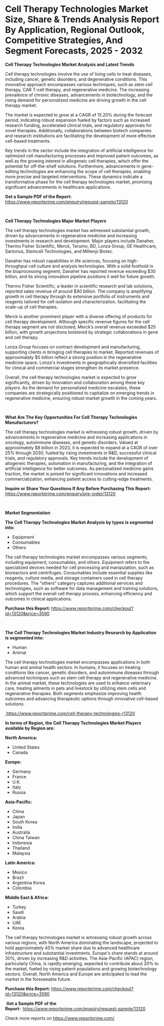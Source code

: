 <p><h1>Cell Therapy Technologies Market Size, Share & Trends Analysis Report By Application, Regional Outlook, Competitive Strategies, And Segment Forecasts, 2025 - 2032</h1></p><p><strong>Cell Therapy Technologies Market Analysis and Latest Trends</strong></p>
<p><p>Cell therapy technologies involve the use of living cells to treat diseases, including cancer, genetic disorders, and degenerative conditions. This innovative approach encompasses various techniques, such as stem cell therapy, CAR T-cell therapy, and regenerative medicine. The increasing prevalence of chronic diseases, advancements in biotechnology, and the rising demand for personalized medicine are driving growth in the cell therapy market.</p><p>The market is expected to grow at a CAGR of 15.20% during the forecast period, indicating robust expansion fueled by factors such as increased research funding, accelerated clinical trials, and regulatory approvals for novel therapies. Additionally, collaborations between biotech companies and research institutions are facilitating the development of more effective cell-based treatments.</p><p>Key trends in the sector include the integration of artificial intelligence for optimized cell manufacturing processes and improved patient outcomes, as well as the growing interest in allogeneic cell therapies, which offer the potential for off-the-shelf solutions. Furthermore, advancements in gene-editing technologies are enhancing the scope of cell therapies, enabling more precise and targeted interventions. These dynamics indicate a transformative phase for the cell therapy technologies market, promising significant advancements in healthcare applications.</p></p>
<p><strong>Get a Sample PDF of the Report:&nbsp;</strong> <a href="https://www.reportprime.com/enquiry/request-sample/13120?utm_campaign=3124&utm_medium=2&utm_source=Github&utm_content=ia&utm_term=19032025&utm_id=cell-therapy-technologies">https://www.reportprime.com/enquiry/request-sample/13120</a></p>
<p>&nbsp;</p>
<p><strong>Cell Therapy Technologies Major Market Players</strong></p>
<p><p>The cell therapy technologies market has witnessed substantial growth, driven by advancements in regenerative medicine and increasing investments in research and development. Major players include Danaher, Thermo Fisher Scientific, Merck, Terumo, BD, Lonza Group, GE Healthcare, Sartorius, Stemcell Technologies, and Miltenyi Biotec.</p><p>Danaher has robust capabilities in life sciences, focusing on high-throughput cell culture and analysis technologies. With a solid foothold in the bioprocessing segment, Danaher has reported revenue exceeding $30 billion, and its strong innovation pipeline positions it well for future growth.</p><p>Thermo Fisher Scientific, a leader in scientific research and lab solutions, reported sales revenue of around $40 billion. The company is amplifying growth in cell therapy through its extensive portfolio of instruments and reagents tailored for cell isolation and characterization, facilitating the scale-up of cell therapies.</p><p>Merck is another prominent player with a diverse offering of products for cell therapy development. Although specific revenue figures for the cell therapy segment are not disclosed, Merck’s overall revenue exceeded $25 billion, with growth projections bolstered by strategic collaborations in gene and cell therapy.</p><p>Lonza Group focuses on contract development and manufacturing, supporting clients in bringing cell therapies to market. Reported revenues of approximately $5 billion reflect a strong position in the regenerative medicine space. Lonza's investments in geographically diversified facilities for clinical and commercial stages strengthen its market presence.</p><p>Overall, the cell therapy technologies market is expected to grow significantly, driven by innovation and collaboration among these key players. As the demand for personalized medicine escalates, these companies are strategically positioned to capitalize on emerging trends in regenerative medicine, ensuring robust market growth in the coming years.</p></p>
<p>&nbsp;</p>
<p><strong>What Are The Key Opportunities For Cell Therapy Technologies Manufacturers?</strong></p>
<p><p>The cell therapy technologies market is witnessing robust growth, driven by advancements in regenerative medicine and increasing applications in oncology, autoimmune diseases, and genetic disorders. Valued at approximately $8 billion in 2023, it is expected to expand at a CAGR of over 25% through 2030, fueled by rising investments in R&D, successful clinical trials, and regulatory approvals. Key trends include the development of allogeneic therapies, automation in manufacturing, and the integration of artificial intelligence for better outcomes. As personalized medicine gains traction, the market is poised for significant innovations and increased commercialization, enhancing patient access to cutting-edge treatments.</p></p>
<p><strong>Inquire or Share Your Questions If Any Before Purchasing This Report:</strong> <a href="https://www.reportprime.com/enquiry/pre-order/13120?utm_campaign=3124&utm_medium=2&utm_source=Github&utm_content=ia&utm_term=19032025&utm_id=cell-therapy-technologies">https://www.reportprime.com/enquiry/pre-order/13120</a></p>
<p>&nbsp;</p>
<p><strong>Market Segmentation</strong></p>
<p><strong>The Cell Therapy Technologies Market Analysis by types is segmented into:</strong></p>
<p><ul><li>Equipment</li><li>Consumables</li><li>Others</li></ul></p>
<p><p>The cell therapy technologies market encompasses various segments, including equipment, consumables, and others. Equipment refers to the specialized devices needed for cell processing and manipulation, such as bioreactors and centrifuges. Consumables include essential supplies like reagents, culture media, and storage containers used in cell therapy procedures. The "others" category captures additional services and technologies, such as software for data management and training solutions, which support the overall cell therapy process, enhancing efficiency and outcomes in clinical applications.</p></p>
<p><strong>Purchase this Report:&nbsp;</strong><a href="https://www.reportprime.com/checkout?id=13120&price=3590&utm_campaign=3124&utm_medium=2&utm_source=Github&utm_content=ia&utm_term=19032025&utm_id=cell-therapy-technologies">https://www.reportprime.com/checkout?id=13120&price=3590</a></p>
<p>&nbsp;</p>
<p><strong>The Cell Therapy Technologies Market Industry Research by Application is segmented into:</strong></p>
<p><ul><li>Human</li><li>Animal</li></ul></p>
<p><p>The cell therapy technologies market encompasses applications in both human and animal health sectors. In humans, it focuses on treating conditions like cancer, genetic disorders, and autoimmune diseases through advanced techniques such as stem cell therapy and regenerative medicine. In the animal market, these technologies are used to enhance veterinary care, treating ailments in pets and livestock by utilizing stem cells and regenerative therapies. Both segments emphasize improving health outcomes and advancing therapeutic options through innovative cell-based solutions.</p></p>
<p><a href="https://www.reportprime.com/cell-therapy-technologies-r13120?utm_campaign=3124&utm_medium=2&utm_source=Github&utm_content=ia&utm_term=19032025&utm_id=cell-therapy-technologies">&nbsp;https://www.reportprime.com/cell-therapy-technologies-r13120</a></p>
<p><strong>In terms of Region, the Cell Therapy Technologies Market Players available by Region are:</strong></p>
<p>
    <p> <strong> North America: </strong>
        <ul>
            <li>United States</li>
            <li>Canada</li>
        </ul>
        </p> 
    <p> <strong> Europe: </strong>
        <ul>
            <li>Germany</li>
            <li>France</li>
            <li>U.K.</li>
            <li>Italy</li>
            <li>Russia</li>
        </ul>
        </p> 
    <p> <strong> Asia-Pacific: </strong>
        <ul>
            <li>China</li>
            <li>Japan</li>
            <li>South Korea</li>
            <li>India</li>
            <li>Australia</li>
            <li>China Taiwan</li>
            <li>Indonesia</li>
            <li>Thailand</li>
            <li>Malaysia</li>
        </ul>
        </p> 
    <p> <strong> Latin America: </strong>
        <ul>
            <li>Mexico</li>
            <li>Brazil</li>
            <li>Argentina Korea</li>
            <li>Colombia</li>
        </ul>
        </p> 
    <p> <strong> Middle East & Africa: </strong>
        <ul>
            <li>Turkey</li>
            <li>Saudi</li>
            <li>Arabia</li>
            <li>UAE</li>
            <li>Korea</li>
        </ul>
    </p>
    </p>
<p><p>The cell therapy technologies market is witnessing robust growth across various regions, with North America dominating the landscape, projected to hold approximately 45% market share due to advanced healthcare infrastructure and substantial investments. Europe's share stands at around 30%, driven by increasing R&D activities. The Asia-Pacific (APAC) region, particularly China, is rapidly emerging, expected to contribute about 20% to the market, fueled by rising patient populations and growing biotechnology sectors. Overall, North America and Europe are anticipated to lead the market in the foreseeable future.</p></p>
<p><strong>Purchase this Report: </strong><a href="https://www.reportprime.com/checkout?id=13120&price=3590&utm_campaign=3124&utm_medium=2&utm_source=Github&utm_content=ia&utm_term=19032025&utm_id=cell-therapy-technologies">https://www.reportprime.com/checkout?id=13120&price=3590</a></p>
<p>&nbsp;<strong>Get a Sample PDF of the Report:&nbsp;&nbsp;</strong><a href="https://www.reportprime.com/enquiry/request-sample/13120?utm_campaign=3124&utm_medium=2&utm_source=Github&utm_content=ia&utm_term=19032025&utm_id=cell-therapy-technologies">https://www.reportprime.com/enquiry/request-sample/13120</a></p>
<p><strong></strong></p>
<p>Check more reports on <a href="https://www.reportprime.com/?utm_campaign=3124&utm_medium=2&utm_source=Github&utm_content=ia&utm_term=19032025&utm_id=cell-therapy-technologies">https://www.reportprime.com/</a></p>